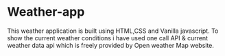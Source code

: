 # Weather-app
This weather application is built using HTML,CSS and Vanilla javascript. To show the current weather conditions i have used one call API & current weather data api which is freely provided by Open weather Map website.
